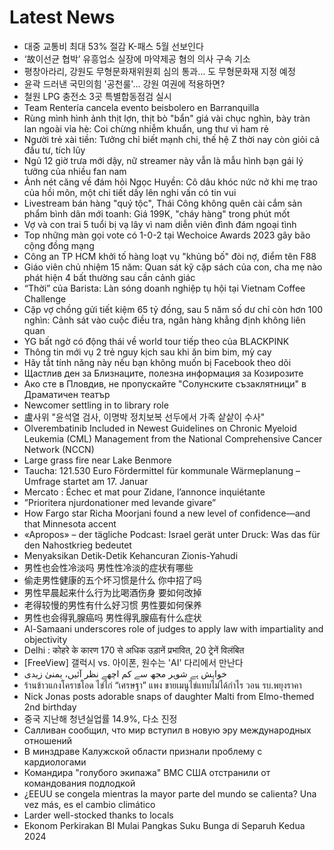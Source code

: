 # Latest News
-  대중 교통비 최대 53% 절감 K-패스 5월 선보인다
-  ‘故이선균 협박’ 유흥업소 실장에 마약제공 혐의 의사 구속 기소
-  평창아라리, 강원도 무형문화재위원회 심의 통과… 도 무형문화재 지정 예정
-  윤곽 드러낸 국민의힘 '공천룰'… 강원 여권에 적용하면?
-  철원 LPG 충전소 3곳 특별합동점검 실시
-  Team Rentería cancela evento beisbolero en Barranquilla
-  Rùng mình hình ảnh thịt lợn, thịt bò "bẩn" giá vài chục nghìn, bày tràn lan ngoài vỉa hè: Coi chừng nhiễm khuẩn, ung thư vì ham rẻ
-  Người trẻ xài tiền: Tưởng chỉ biết mạnh chi, thế hệ Z thời nay còn giỏi cả đầu tư, tích lũy
-  Ngủ 12 giờ trưa mới dậy, nữ streamer này vẫn là mẫu hình bạn gái lý tưởng của nhiều fan nam
-  Ảnh nét căng về đám hỏi Ngọc Huyền: Cô dâu khóc nức nở khi mẹ trao của hồi môn, một chi tiết dấy lên nghi vấn có tin vui
-  Livestream bán hàng "quý tộc", Thái Công không quên cài cắm sản phẩm bình dân mới toanh: Giá 199K, "cháy hàng" trong phút mốt
-  Vợ và con trai 5 tuổi bị vạ lây vì nam diễn viên đình đám ngoại tình
-  Top những màn gọi vote có 1-0-2 tại Wechoice Awards 2023 gây bão cộng đồng mạng
-  Công an TP HCM khởi tố hàng loạt vụ "khủng bố" đòi nợ, điểm tên F88
-  Giáo viên chủ nhiệm 15 năm: Quan sát kỹ cặp sách của con, cha mẹ nào phát hiện 4 bất thường sau cần cảnh giác
-  “Thời” của Barista: Làn sóng doanh nghiệp tụ hội tại Vietnam Coffee Challenge
-  Cặp vợ chồng gửi tiết kiệm 65 tỷ đồng, sau 5 năm số dư chỉ còn hơn 100 nghìn: Cảnh sát vào cuộc điều tra, ngân hàng khẳng định không liên quan
-  YG bất ngờ có động thái về world tour tiếp theo của BLACKPINK
-  Thông tin mới vụ 2 trẻ nguy kịch sau khi ăn bim bim, mỳ cay
-  Hãy tắt tính năng này nếu bạn không muốn bị Facebook theo dõi
-  Щастлив ден за Близнаците, полезна информация за Козирозите
-  Ако сте в Пловдив, не пропускайте "Солунските съзаклятници" в Драматичен театър
-  Newcomer settling in to library role
-  盧사위 "윤석열 검사, 이명박 정치보복 선두에서 가족 샅샅이 수사"
-  Olverembatinib Included in Newest Guidelines on Chronic Myeloid Leukemia (CML) Management from the National Comprehensive Cancer Network (NCCN)
-  Large grass fire near Lake Benmore
-  Taucha: 121.530 Euro Fördermittel für kommunale Wärmeplanung – Umfrage startet am 17. Januar
-  Mercato : Échec et mat pour Zidane, l’annonce inquiétante
-  ”Prioritera njurdonationer med levande givare”
-  How Fargo star Richa Moorjani found a new level of confidence—and that Minnesota accent
-  «Apropos» – der tägliche Podcast: Israel gerät unter Druck: Was das für den Nahostkrieg bedeutet
-  Menyaksikan Detik-Detik Kehancuran Zionis-Yahudi
-  男性也会性冷淡吗 男性性冷淡的症状有哪些
-  偷走男性健康的五个坏习惯是什么 你中招了吗
-  男性早晨起来什么行为比喝酒伤身 要如何改掉
-  老得较慢的男性有什么好习惯 男性要如何保养
-  男性也会得乳腺癌吗 男性得乳腺癌有什么症状
-  Al-Samaani underscores role of judges to apply law with impartiality and objectivity
-  Delhi : कोहरे के कारण 170 से अधिक उड़ानें प्रभावित, 20 ट्रेनें विलंबित
-  [FreeView] 갤럭시 vs. 아이폰, 원수는 'AI' 다리에서 만난다
-  خواہش ہے شوہر مجھ سے کم اچھے نظر آئیں، یمنیٰ زیدی
-  ร้านข้าวแกงโคราชโอด ไข่ไก่ “เศรษฐา” แพง ขายเมนูไข่แทบไม่ได้กำไร วอน รบ.พยุงราคา
-  Nick Jonas posts adorable snaps of daughter Malti from Elmo-themed 2nd birthday
-  중국 지난해 청년실업률 14.9%, 다소 진정
-  Салливан сообщил, что мир вступил в новую эру международных отношений
-  В минздраве Калужской области признали проблему с кардиологами
-  Командира "голубого экипажа" ВМС США отстранили от командования подлодкой
-  ¿EEUU se congela mientras la mayor parte del mundo se calienta? Una vez más, es el cambio climático
-  Larder well-stocked thanks to locals
-  Ekonom Perkirakan BI Mulai Pangkas Suku Bunga di Separuh Kedua 2024
